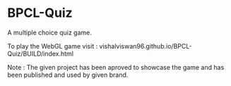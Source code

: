 # BPCL-Quiz
A multiple choice quiz game.

To play the WebGL game visit : vishalviswan96.github.io/BPCL-Quiz/BUILD/index.html

Note : The given project has been aproved to showcase the game and has been published and used by given brand.
